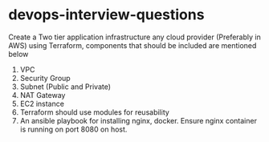 # devops-interview-questions
Create a Two tier application infrastructure any cloud provider (Preferably in AWS) using Terraform, components that should be included are mentioned below
1. VPC 
2. Security Group
3. Subnet (Public and Private)
4. NAT Gateway
5. EC2 instance 
6. Terraform should use modules for reusability
7. An ansible playbook for installing nginx, docker. Ensure nginx container is running on port 8080 on host.
